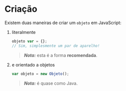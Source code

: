 # Criação

Existem duas maneiras de criar um `objeto` em JavaScript:

1. literalmente

    ```js
    objeto var = {};
    // Sim, simplesmente um par de aparelho!
    ```

    > **_Nota:_** esta é a forma **recomendada**.

2. e orientado a objetos

    ```js
    var objeto = new Objeto();
    ```

    > **_Nota:_** é quase como Java.